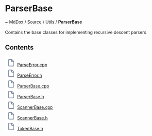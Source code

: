 <a id="parserbase"></a>
<h1>ParserBase</h1>
<a id="dir_228a382b75cefd1e10dd6a0b6021583d"></a>
<a href="https://github.com/CharlesCarley/MdDox#~">~</a>
<a href="index.md#index">MdDox</a>
<span class="inline-text">/</span>
<a href="dir_74389ed8173ad57b461b9d623a1f3867.md#source">Source</a>
<span class="inline-text">/</span>
<a href="dir_5c09e96eccedf512ae411d636afd2712.md#source-utils">Utils</a>
<span class="inline-text">/</span>
<span class="bold-text"><b>ParserBase</b></span>
<br/>
<br/>
<span class="inline-text">Contains the base classes for implementing recursive descent parsers. </span>
<a id="f:/emulation/mddox/current/pages/directories.h_1spb001"></a>
<a id="contents"></a>
<h2>Contents</h2>
<span class="icon-list-item"><a href="https://github.com/CharlesCarley/MdDox/blob/master/Source/Utils/ParserBase/ParseError.cpp#L1" class="icon-list-item"><img src="../images/file.svg" class="icon-list-item"/><span class="icon-list-item">ParseError.cpp</span>
</a>
</span>
<br/>
<span class="icon-list-item"><a href="https://github.com/CharlesCarley/MdDox/blob/master/Source/Utils/ParserBase/ParseError.h#L1" class="icon-list-item"><img src="../images/file.svg" class="icon-list-item"/><span class="icon-list-item">ParseError.h</span>
</a>
</span>
<br/>
<span class="icon-list-item"><a href="https://github.com/CharlesCarley/MdDox/blob/master/Source/Utils/ParserBase/ParserBase.cpp#L1" class="icon-list-item"><img src="../images/file.svg" class="icon-list-item"/><span class="icon-list-item">ParserBase.cpp</span>
</a>
</span>
<br/>
<span class="icon-list-item"><a href="https://github.com/CharlesCarley/MdDox/blob/master/Source/Utils/ParserBase/ParserBase.h#L1" class="icon-list-item"><img src="../images/file.svg" class="icon-list-item"/><span class="icon-list-item">ParserBase.h</span>
</a>
</span>
<br/>
<span class="icon-list-item"><a href="https://github.com/CharlesCarley/MdDox/blob/master/Source/Utils/ParserBase/ScannerBase.cpp#L1" class="icon-list-item"><img src="../images/file.svg" class="icon-list-item"/><span class="icon-list-item">ScannerBase.cpp</span>
</a>
</span>
<br/>
<span class="icon-list-item"><a href="https://github.com/CharlesCarley/MdDox/blob/master/Source/Utils/ParserBase/ScannerBase.h#L1" class="icon-list-item"><img src="../images/file.svg" class="icon-list-item"/><span class="icon-list-item">ScannerBase.h</span>
</a>
</span>
<br/>
<span class="icon-list-item"><a href="https://github.com/CharlesCarley/MdDox/blob/master/Source/Utils/ParserBase/TokenBase.h#L1" class="icon-list-item"><img src="../images/file.svg" class="icon-list-item"/><span class="icon-list-item">TokenBase.h</span>
</a>
</span>
<br/>
</div>
</div>
</body>
</html>
